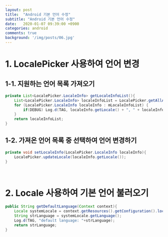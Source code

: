 ```yaml
---
layout: post
title:  "Android 기본 언어 수정"
subtitle: "Android 기본 언어 수정"
date:   2020-01-07 09:39:00 +0900
categories: android
comments: true
background: '/img/posts/06.jpg'
---
```


# 1. **LocalePicker** 사용하여 언어 변경
## 1-1. 지원하는 언어 목록 가져오기

```java
private List<LocalePicker.LocaleInfo> getLocaleInfoList(){
    List<LocalePicker.LocaleInfo> localeInfoList = LocalePicker.getAllAssetLocales(this, false);
    for (LocalePicker.LocaleInfo localeInfo : mLocaleInfoList) {
        if(DEBUG) Log.d(TAG, localeInfo.getLocale() + ", " + localeInfo.getLabel());
    }
    return localeInfoList;
}
```

## 1-2. 가져온 언어 목록 중 선택하여 언어 변경하기

```java
private void setLocaleInfo(LocalePicker.LocaleInfo localeInfo){
    LocalePicker.updateLocale(localeInfo.getLocale());
}
```

<br>

# 2. **Locale** 사용하여 기본 언어 불러오기

```java
public String getDefaultLanguage(Context context){
    Locale systemLocale = context.getResources().getConfiguration().locale;
    String strLanguage = systemLocale.getLanguage();
    Log.d(TAG, "default language: "+strLanguage);
    return strLanguage;
}
```